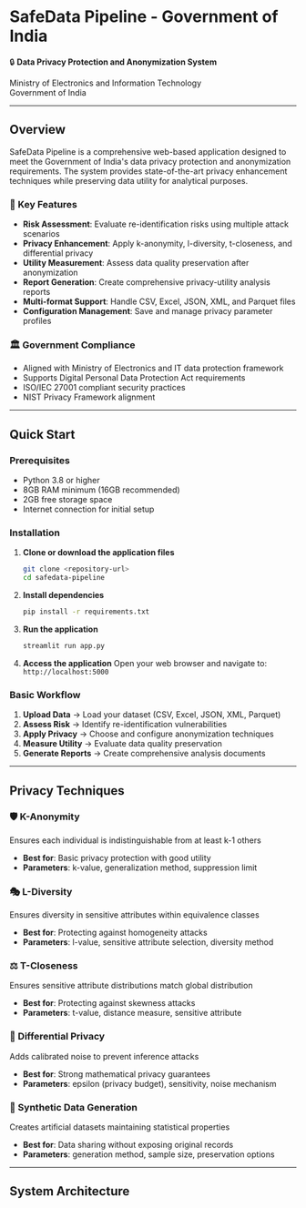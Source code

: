 # SafeData Pipeline - Government of India

🔒 **Data Privacy Protection and Anonymization System**

Ministry of Electronics and Information Technology  
Government of India

---

## Overview

SafeData Pipeline is a comprehensive web-based application designed to meet the Government of India's data privacy protection and anonymization requirements. The system provides state-of-the-art privacy enhancement techniques while preserving data utility for analytical purposes.

### 🎯 Key Features

- **Risk Assessment**: Evaluate re-identification risks using multiple attack scenarios
- **Privacy Enhancement**: Apply k-anonymity, l-diversity, t-closeness, and differential privacy
- **Utility Measurement**: Assess data quality preservation after anonymization
- **Report Generation**: Create comprehensive privacy-utility analysis reports
- **Multi-format Support**: Handle CSV, Excel, JSON, XML, and Parquet files
- **Configuration Management**: Save and manage privacy parameter profiles

### 🏛️ Government Compliance

- Aligned with Ministry of Electronics and IT data protection framework
- Supports Digital Personal Data Protection Act requirements
- ISO/IEC 27001 compliant security practices
- NIST Privacy Framework alignment

---

## Quick Start

### Prerequisites

- Python 3.8 or higher
- 8GB RAM minimum (16GB recommended)
- 2GB free storage space
- Internet connection for initial setup

### Installation

1. **Clone or download the application files**
   ```bash
   git clone <repository-url>
   cd safedata-pipeline
   ```

2. **Install dependencies**
   ```bash
   pip install -r requirements.txt
   ```

3. **Run the application**
   ```bash
   streamlit run app.py
   ```

4. **Access the application**
   Open your web browser and navigate to: `http://localhost:5000`

### Basic Workflow

1. **Upload Data** → Load your dataset (CSV, Excel, JSON, XML, Parquet)
2. **Assess Risk** → Identify re-identification vulnerabilities
3. **Apply Privacy** → Choose and configure anonymization techniques
4. **Measure Utility** → Evaluate data quality preservation
5. **Generate Reports** → Create comprehensive analysis documents

---

## Privacy Techniques

### 🛡️ K-Anonymity
Ensures each individual is indistinguishable from at least k-1 others
- **Best for**: Basic privacy protection with good utility
- **Parameters**: k-value, generalization method, suppression limit

### 🎭 L-Diversity  
Ensures diversity in sensitive attributes within equivalence classes
- **Best for**: Protecting against homogeneity attacks
- **Parameters**: l-value, sensitive attribute selection, diversity method

### ⚖️ T-Closeness
Ensures sensitive attribute distributions match global distribution
- **Best for**: Protecting against skewness attacks  
- **Parameters**: t-value, distance measure, sensitive attribute

### 🔢 Differential Privacy
Adds calibrated noise to prevent inference attacks
- **Best for**: Strong mathematical privacy guarantees
- **Parameters**: epsilon (privacy budget), sensitivity, noise mechanism

### 🧬 Synthetic Data Generation
Creates artificial datasets maintaining statistical properties
- **Best for**: Data sharing without exposing original records
- **Parameters**: generation method, sample size, preservation options

---

## System Architecture

